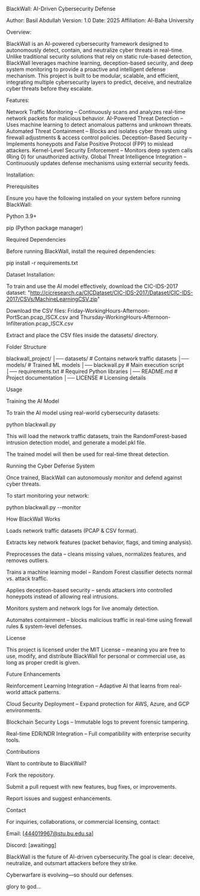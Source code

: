 BlackWall: AI-Driven Cybersecurity Defense

Author: Basil Abdullah Version: 1.0 Date: 2025 Affiliation: Al-Baha University

Overview:

BlackWall is an AI-powered cybersecurity framework designed to autonomously detect, contain, and neutralize cyber threats in real-time. Unlike traditional security solutions that rely on static rule-based detection, BlackWall leverages machine learning, deception-based security, and deep system monitoring to provide a proactive and intelligent defense mechanism.
This project is built to be modular, scalable, and efficient, integrating multiple cybersecurity layers to predict, deceive, and neutralize cyber threats before they escalate.

Features:

Network Traffic Monitoring – Continuously scans and analyzes real-time network packets for malicious behavior.
AI-Powered Threat Detection – Uses machine learning to detect anomalous patterns and unknown threats.
Automated Threat Containment – Blocks and isolates cyber threats using firewall adjustments & access control policies.
Deception-Based Security – Implements honeypots and False Positive Protocol (FPP) to mislead attackers.
Kernel-Level Security Enforcement – Monitors deep system calls (Ring 0) for unauthorized activity.
Global Threat Intelligence Integration – Continuously updates defense mechanisms using external security feeds.

Installation:

Prerequisites

Ensure you have the following installed on your system before running BlackWall:

Python 3.9+

pip (Python package manager)

Required Dependencies

Before running BlackWall, install the required dependencies:

pip install -r requirements.txt

Dataset Installation:

To train and use the AI model effectively, download the CIC-IDS-2017 dataset: "http://cicresearch.ca/CICDataset/CIC-IDS-2017/Dataset/CIC-IDS-2017/CSVs/MachineLearningCSV.zip"

Download the CSV files: Friday-WorkingHours-Afternoon-PortScan.pcap_ISCX.csv and Thursday-WorkingHours-Afternoon-Infilteration.pcap_ISCX.csv

Extract and place the CSV files inside the datasets/ directory.

Folder Structure

blackwall_project/
│── datasets/                  # Contains network traffic datasets
│── models/                    # Trained ML models
│── blackwall.py                # Main execution script
│── requirements.txt            # Required Python libraries
│── README.md                   # Project documentation
│── LICENSE                     # Licensing details

Usage

Training the AI Model

To train the AI model using real-world cybersecurity datasets:

python blackwall.py

This will load the network traffic datasets, train the RandomForest-based intrusion detection model, and generate a model.pkl file.

The trained model will then be used for real-time threat detection.

Running the Cyber Defense System

Once trained, BlackWall can autonomously monitor and defend against cyber threats.

To start monitoring your network:

python blackwall.py --monitor

How BlackWall Works

Loads network traffic datasets (PCAP & CSV format).

Extracts key network features (packet behavior, flags, and timing analysis).

Preprocesses the data – cleans missing values, normalizes features, and removes outliers.

Trains a machine learning model – Random Forest classifier detects normal vs. attack traffic.

Applies deception-based security – sends attackers into controlled honeypots instead of allowing real intrusions.

Monitors system and network logs for live anomaly detection.

Automates containment – blocks malicious traffic in real-time using firewall rules & system-level defenses.

License

This project is licensed under the MIT License – meaning you are free to use, modify, and distribute BlackWall for personal or commercial use, as long as proper credit is given.

Future Enhancements

Reinforcement Learning Integration – Adaptive AI that learns from real-world attack patterns.

Cloud Security Deployment – Expand protection for AWS, Azure, and GCP environments.

Blockchain Security Logs – Immutable logs to prevent forensic tampering.

Real-time EDR/NDR Integration – Full compatibility with enterprise security tools.

Contributions

Want to contribute to BlackWall?

Fork the repository.

Submit a pull request with new features, bug fixes, or improvements.

Report issues and suggest enhancements.

Contact

For inquiries, collaborations, or commercial licensing, contact:

Email: [444019967@stu.bu.edu.sa]

Discord: [awaitingg]

BlackWall is the future of AI-driven cybersecurity.The goal is clear: deceive, neutralize, and outsmart attackers before they strike.

Cyberwarfare is evolving—so should our defenses.

glory to god...
